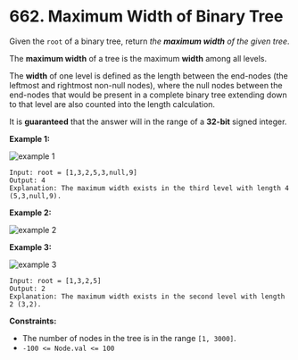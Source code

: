 # 662. Maximum Width of Binary Tree

Given the `root` of a binary tree, return *the **maximum width** of the given tree*.

The **maximum width** of a tree is the maximum **width** among all levels.

The **width** of one level is defined as the length  between the end-nodes (the leftmost and rightmost non-null nodes), where the null nodes between the end-nodes that would be present in a  complete binary tree extending down to that level are also counted into  the length calculation.

It is **guaranteed** that the answer will in the range of a **32-bit** signed integer.

**Example 1:**

![example 1](https://assets.leetcode.com/uploads/2021/05/03/width1-tree.jpg)

```()
Input: root = [1,3,2,5,3,null,9]
Output: 4
Explanation: The maximum width exists in the third level with length 4 (5,3,null,9).
```

**Example 2:**

![example 2](https://assets.leetcode.com/uploads/2022/03/14/maximum-width-of-binary-tree-v3.jpg)

**Example 3:**

![example 3](https://assets.leetcode.com/uploads/2021/05/03/width3-tree.jpg)

```()
Input: root = [1,3,2,5]
Output: 2
Explanation: The maximum width exists in the second level with length 2 (3,2).
```

**Constraints:**

- The number of nodes in the tree is in the range `[1, 3000]`.
- `-100 <= Node.val <= 100`
